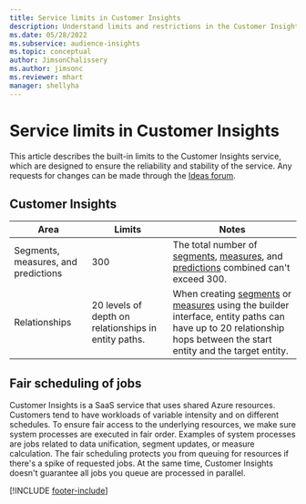 ```yaml
---
title: Service limits in Customer Insights
description: Understand limits and restrictions in the Customer Insights SaaS service.
ms.date: 05/28/2022
ms.subservice: audience-insights 
ms.topic: conceptual
author: JimsonChalissery
ms.author: jimsonc
ms.reviewer: mhart
manager: shellyha
---
```


# Service limits in Customer Insights

This article describes the built-in limits to the Customer Insights service, which are designed to ensure the reliability and stability of the service. Any requests for changes can be made through the [Ideas forum](https://go.microsoft.com/fwlink/?linkid=2074172).

## Customer Insights

| Area  | Limits  | Notes |
|-------------|---------------------------------------------------------------------|---------------------------------------------------------------------|
| Segments, measures, and predictions | 300  | The total number of [segments](segments.md), [measures](measures.md), and [predictions](predictions.md) combined can't exceed 300.  |
| Relationships | 20 levels of depth on relationships in entity paths. | When creating [segments](segments.md) or [measures](measures.md) using the builder interface, entity paths can have up to 20 relationship hops between the start entity and the target entity.  |

## Fair scheduling of jobs

Customer Insights is a SaaS service that uses shared Azure resources. Customers tend to have workloads of variable intensity and on different schedules. To ensure fair access to the underlying resources, we make sure system processes are executed in fair order. Examples of system processes are jobs related to data unification, segment updates, or measure calculation. The fair scheduling protects you from queuing for resources if there's a spike of requested jobs. At the same time, Customer Insights doesn't guarantee all jobs you queue are processed in parallel.

[!INCLUDE [footer-include](includes/footer-banner.md)]
